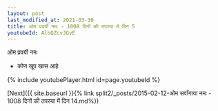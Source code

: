 ```yaml
---
layout: post
last_modified_at: 2021-03-30
title: ओम प्रवर्यी नमः - 1008 दिनों की तपस्या में दिन 5
youtubeId: AlbQZcvJGvE
---
```

 
 
 ओम प्रवर्यी नमः  
 
 -  कोण खूप खास आहे 
 
  
 
  
 
 
 
 
 
 


{% include youtubePlayer.html id=page.youtubeId %}
 
[Next]({{ site.baseurl }}{% link  split2/_posts/2015-02-12-ओम सर्वांगाया नमः - 1008 दिनों की तपस्या में दिन 14.md%})
 
